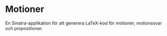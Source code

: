 Motioner
========

En Sinatra-applikation för att generera LaTeX-kod för motioner, motionssvar och
propositioner.
